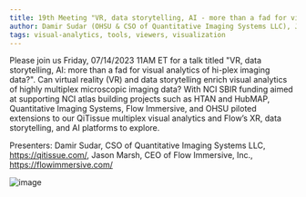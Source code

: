 ```yaml
---
title: 19th Meeting "VR, data storytelling, AI - more than a fad for visual analytics of hi-plex imaging data?"
author: Damir Sudar (OHSU & CSO of Quantitative Imaging Systems LLC), Jason Marsh (CEO of Flow Immersive Inc.)
tags: visual-analytics, tools, viewers, visualization
---
```


Please join us Friday, 07/14/2023 11AM ET for a talk titled "VR, data storytelling, AI: more than a fad for visual analytics of hi-plex imaging data?". Can virtual reality (VR) and data storytelling enrich visual analytics of highly multiplex microscopic imaging data? With NCI SBIR funding aimed at supporting NCI atlas building projects such as HTAN and HubMAP, Quantitative Imaging Systems, Flow Immersive, and OHSU piloted extensions to our QiTissue multiplex visual analytics and Flow’s XR, data storytelling, and AI platforms to explore.

Presenters: Damir Sudar, CSO of Quantitative Imaging Systems LLC, https://qitissue.com/, Jason Marsh, CEO of Flow Immersive, Inc., https://flowimmersive.com/

![image](https://github.com/vis-image-management/vim-web/assets/31503434/4819ad91-e283-48d2-997d-729ebd1d0ff5)
